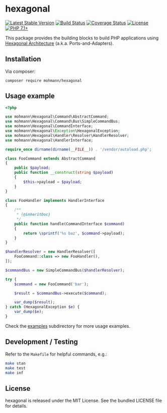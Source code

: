 hexagonal
=========

[![Latest Stable Version](https://poser.pugx.org/mohmann/hexagonal/v/stable)](https://packagist.org/packages/mohmann/hexagonal)
[![Build Status](https://travis-ci.org/martinohmann/hexagonal.svg?branch=master)](https://travis-ci.org/martinohmann/hexagonal)
[![Coverage Status](https://coveralls.io/repos/github/martinohmann/hexagonal/badge.svg)](https://coveralls.io/github/martinohmann/hexagonal)
[![License](https://img.shields.io/badge/license-MIT-blue.svg)](https://opensource.org/licenses/MIT)
[![PHP 7.1+](https://img.shields.io/badge/php-7.1%2B-blue.svg)](https://packagist.org/packages/mohmann/hexagonal)

This package provides the building blocks to build PHP applications using [Hexagonal Architecture](https://fideloper.com/hexagonal-architecture) (a.k.a. Ports-and-Adapters).

Installation
------------

Via composer:

```
composer require mohmann/hexagonal
```

Usage example
-------------

```php
<?php

use mohmann\Hexagonal\Command\AbstractCommand;
use mohmann\Hexagonal\Command\Bus\SimpleCommandBus;
use mohmann\Hexagonal\CommandInterface;
use mohmann\Hexagonal\Exception\HexagonalException;
use mohmann\Hexagonal\Handler\Resolver\HandlerResolver;
use mohmann\Hexagonal\HandlerInterface;

require_once dirname(dirname(__FILE__)) . '/vendor/autoload.php';

class FooCommand extends AbstractCommand
{
    public $payload;
    public function __construct(string $payload)
    {
        $this->payload = $payload;
    }
}

class FooHandler implements HandlerInterface
{
    /**
     * {@inheritDoc}
     */
    public function handle(CommandInterface $command)
    {
        return \sprintf('%s baz', $command->payload);
    }
}

$handlerResolver = new HandlerResolver([
    FooCommand::class => new FooHandler(),
]);

$commandBus = new SimpleCommandBus($handlerResolver);

try {
    $command = new FooCommand('bar');

    $result = $commandBus->execute($command);

    var_dump($result);
} catch (HexagonalException $e) {
    var_dump($e);
}
```

Check the [examples](examples/) subdirectory for more usage examples.

Development / Testing
---------------------

Refer to the `Makefile` for helpful commands, e.g.:

```sh
make stan
make test
make inf
```

License
-------

hexagonal is released under the MIT License. See the bundled LICENSE file for details.
